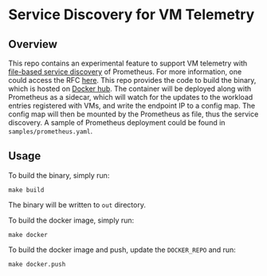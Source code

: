 # Service Discovery for VM Telemetry
## Overview
This repo contains an experimental feature to support VM
telemetry with [file-based service discovery](https://prometheus.io/docs/prometheus/latest/configuration/configuration/#file_sd_config) of Prometheus.
For more information, one could access the RFC [here](https://docs.google.com/document/d/1gP12rR2fUV0iHpABiwFiQSy-M1AfyR2XDbQvQil64-M/edit?usp=sharing).
This repo provides the code to build the binary, which is
hosted on [Docker hub](https://hub.docker.com/repository/docker/jackyzz/vm-discovery). 
The container will be deployed along with Prometheus as
a sidecar, which will watch for
the updates to the workload entries registered with VMs, and
write the endpoint IP to a config map. The config map will then
be mounted by the Prometheus as file, thus the service discovery.
A sample of Prometheus deployment could be found in `samples/prometheus.yaml`.

## Usage
To build the binary, simply run:
```
make build
```
The binary will be written to `out` directory. 

To build the docker image, simply run:
```
make docker
```

To build the docker image and push, update the `DOCKER_REPO`
and run:
```
make docker.push
```
